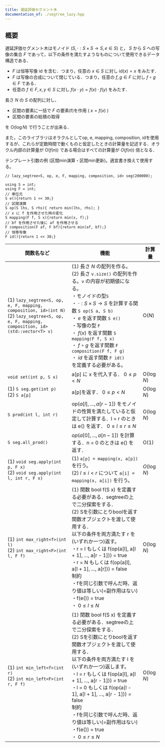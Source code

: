 ```yaml
---
title: 遅延評価セグメント木
documentation_of: ./segtree_lazy.hpp
---
```


## 概要
遅延評価セグメント木はモノイド $(S, \cdot: S \times S \to S, e \in S)$ と， $S$ から $S$ への写像の集合 $F$ であって，以下の条件を満たすようなものについて使用できるデータ構造である．
- $F$ は恒等写像 $\mathrm{id}$ を含む．つまり，任意の $x \in S$ に対し $\mathrm{id}(x) = x$ をみたす．
- $F$ は写像の合成について閉じている．つまり，任意の $f, g \in F$ に対し $f \circ g \in F$ である．
- 任意の $f \in F, x, y \in S$ に対し $f(x \cdot y) = f(x) \cdot f(y)$ をみたす．

長さ $N$ の $S$ の配列に対し、<br>

- 区間の要素に一括で $F$ の要素\(f\)を作用 ( $x = f(x)$ )
- 区間の要素の総積の取得

を $\text{O}(\log N)$ で行うことが出来る．<br>

また，このライブラリはオラクルとしてop, e, mapping, composition, idを使用するが、これらが定数時間で動くものと仮定したときの計算量を記述する．オラクル内部の計算量が $\text{O}(f(n))$ である場合はすべての計算量が $O(f(n))$ 倍となる．<br>

テンプレート引数の例 (区間min演算・区間min更新)。適宜書き換えて使用する。
```
// lazy_segtree<S, op, e, F, mapping, composition, id> seg(200000);

using S = int;
using F = int;
// 単位元
S e(){return 1 << 30;}
// 区間演算
S op(S lhs, S rhs){ return min(lhs, rhs); }
// x に f を作用させた時の変化
S mapping(F f, S x){return min(x, f);}
// bf を作用させた後に af を作用させる
F composition(F af, F bf){return min(af, bf);}
// 恒等写像
F id(){return 1 << 30;}
```

|関数名など|機能|計算量|
|---------|----|-----|
|(1) `lazy_segtree<S, op, e, F, mapping, composition, id>(int N)` <br>(2) `lazy_segtree<S, op, e, F, mapping, composition, id>(std::vector<T> v)`|(1) 長さ $N$ の配列を作る。<br>(2) 長さ `v.size()` の配列を作る。`v` の内容が初期値になる。<br>・モノイドの型`S` <br>・ $\cdot: S \times S \to S$ を計算する関数 `S op(S a, S b)` <br>・ $e$ を返す関数 `S e()` <br>・写像の型 `F` <br>・ $f(x)$ を返す関数 `S mapping(F f, S x)` <br>・ $f \circ g$ を返す関数 `F composition(F f, F g)` <br>・ $id$ を返す関数 `F id()` <br> を定義する必要がある。| $\text{O}(N)$ |
|`void set(int p, S x)`| a[p] に x を代入する． $0 \leq p < N$ | $\text{O}(\log N)$ |
|(1) `S seg.get(int p)` <br>(2) `S a[p]`| a[p]を返す． $0 \leq p < N$ | $\text{O}(\log N)$ |
|`S prod(int l, int r)`| $\text{op}(a[l], \ldots, a[r - 1])$ をモノイドの性質を満たしていると仮定して計算する．l = r のときは e() を返す． $0 \leq l \leq r \leq N$ | $\text{O}(\log N)$ |
|`S seg.all_prod()`| $op(a[0], ..., a[n - 1])$ を計算する．n = 0 のときは e() を返す．| $\text{O}(1)$ |
|(1) `void seg.apply(int p, F x)` <br>(2) `void seg.apply(int l, int r, F x)` | (1) `a[p] = mapping(x, a[p])` を行う。<br>(2) $l \leq i < r$ について `a[i] = mapping(x, a[i])` を行う。| $O(\log N)$ |
|(1) `int max_right<f>(int l)` <br> (2) `int max_right<F>(int l, F f)` | (1) 関数 bool f(S x) を定義する必要がある．segtreeの上で二分探索をする．<br> (2) Sを引数にとりboolを返す関数オブジェクトを渡して使用する．<br> 以下の条件を両方満たす r を(いずれか一つ)返す。 <br>・r = l もしくは f(op(a[l], a[l + 1], ..., a[r - 1])) = true <br>・r = N もしくは f(op(a[l], a[l + 1], ..., a[r])) = false <br> 制約 <br>・fを同じ引数で呼んだ時、返り値は等しい(=副作用はない) <br>・f(e()) = true <br>・ $0 \leq l \leq N$ |$\text{O}(\log N)$|
|(1) `int min_left<f>(int r)` <br> (2) `int min_left<F>(int r, F f)` |(1) 関数 bool f(S x) を定義する必要がある．segtreeの上で二分探索をする．<br>(2) Sを引数にとりboolを返す関数オブジェクトを渡して使用する．<br> 以下の条件を両方満たす l を(いずれか一つ)返します。<br>・l = r もしくは f(op(a[l], a[l + 1], ..., a[r - 1])) = true<br>・l = 0 もしくは f(op(a[l - 1], a[l + 1], ..., a[r - 1])) = false<br>制約<br>・fを同じ引数で呼んだ時、返り値は等しい(=副作用はない)<br>・f(e()) = true<br>・ $0 \leq r \leq N$ | $\text{O}(\log N)$ |
